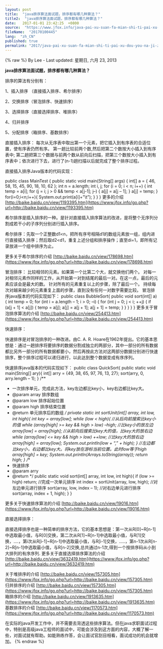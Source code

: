 ```yaml
---
layout: post
title:  "java排序算法面试题，排序都有哪几种算法？"
title2:  "java排序算法面试题，排序都有哪几种算法？"
date:   2017-01-01 23:42:25  +0800
source:  "https://www.jfox.info/java-pai-xu-suan-fa-mian-shi-ti-pai-xu-dou-you-na-ji-zhong-suan-fa.html"
fileName:  "20170100445"
lang:  "zh_CN"
published: true
permalink: "2017/java-pai-xu-suan-fa-mian-shi-ti-pai-xu-dou-you-na-ji-zhong-suan-fa.html"
---
```

{% raw %}
By Lee - Last updated: 星期日, 六月 23, 2013

**java排序算法面试题，排序都有哪几种算法？**

排序的算法有分别有：

1、插入排序 （直接插入排序、希尔排序）

2、交换排序（冒泡排序、快速排序）

3、选择排序（直接选择排序、堆排序）

4、归并排序

5、分配排序（箱排序、基数排序）

直接插入排序：
每次从无序表中取出第一个元素，把它插入到有序表的合适位置，使有序表仍然有序。
第一趟比较前两个数,然后把第二个数按大小插入到有序表中; 第二趟把第三个数据与前两个数从前向后扫描，把第三个数按大小插入到有序表中；依次进行下去，进行了(n-1)趟扫描以后就完成了整个排序过程。

直接插入排序Java版本的代码实现：

public class MainTest {
public static void main(String[] args) {
int[] a = { 46, 58, 15, 45, 90, 18, 10, 62 };
int n = a.length;
int i, j;
for (i = 0; i < n; i++) {
int temp = a[i];
for (j = i; j > 0 && temp < a[j-1]; j–) {
a[j] = a[j – 1];
}
a[j] = temp;
}
for(i=0;i<n;i++){
System.out.print(a[i]+”\t”);
}
}
}
更多的介绍 [http://baike.baidu.cn/view/1193395.htm](https://www.jfox.info/go.php?url=http://baike.baidu.cn/view/1193395.htm)

希尔排序是插入排序的一种。是针对直接插入排序算法的改进，是将整个无序列分割成若干小的子序列分别进行插入排序。

希尔排序：先取一个正整数d1<n，把所有序号相隔d1的数组元素放一组，组内进行直接插入排序；然后取d2<d1，重复上述分组和排序操作；直至di=1，即所有记录放进一个组中排序为止。

更多关于希尔排序的介绍 [http://baike.baidu.cn/view/178698.htm](https://www.jfox.info/go.php?url=http://baike.baidu.cn/view/178698.htm)

冒泡排序：
比较相邻的元素。如果第一个比第二个大，就交换他们两个。
对每一对相邻元素作同样的工作，从开始第一对到结尾的最后一对。在这一点，最后的元素应该会是最大的数。
针对所有的元素重复以上的步骤，除了最后一个。
持续每次对越来越少的元素重复上面的步骤，直到没有任何一对数字需要比较。
冒泡排序java版本的代码实现如下：
public class BubbleSort{
public void sort(int[] a) {
int temp = 0;
for (int i = a.length – 1; i > 0; –i) {
for (int j = 0; j < i; ++j) {
if (a[j + 1] < a[j]) {
temp = a[j];
a[j] = a[j + 1];
a[j + 1] = temp;
}
}
}
}
}
更多关于冒泡排序算法的介绍 [http://baike.baidu.cn/view/254413.htm](https://www.jfox.info/go.php?url=http://baike.baidu.cn/view/254413.htm)

快速排序：

快速排序是对冒泡排序的一种改进。由C. A. R. Hoare在1962年提出。它的基本思想是：通过一趟排序将要排序的数据分割成独立的两部分，其中一部分的所有数据都比另外一部分的所有数据都要小，然后再按此方法对这两部分数据分别进行快速排序，整个排序过程可以递归进行，以此达到整个数据变成有序序列。

快速排序java版本的代码实现如下：
public class QuickSort{
public static void main(String[] ary){
int[] arry = {49, 38, 65, 97, 76, 13, 27};
sort(arry, 0, arry.length – 1);
}
/**
* 一次排序单元，完成此方法，key左边都比key小，key右边都比key大。
* @param array 排序数组
* @param low 排序起始位置
* @param high 排序结束位置
* @return 单元排序后的数组
*/
private static int sortUnit(int[] array, int low, int high){
int key = array[low];
while (low < high){
//从后向前搜索比key小的值
while (array[high] >= key && high > low)
–high;
//比key小的放左边
array[low] = array[high];
//从前向后搜索比key大的值，比key大的放右边
while (array[low] <= key && high > low)
++low;
//比key大的放右边
array[high] = array[low];
System.out.println(low + “,” + high);
}
//左边都比key小，右边都比key大。将key放在游标当前位置。此时low等于high
array[high] = key;
System.out.println(Arrays.toString(array));
return high;
}
/**
* 快速排序
* @param arry
* @return
*/
public static void sort(int[] array, int low, int high){
if (low >= high) return;
//完成一次单元排序
int index = sortUnit(array, low, high);
//对左边单元进行排序
sort(array, low, index – 1);
//对右边单元进行排序
sort(array, index + 1, high);
}
}

更多关于快速排序算法的介绍 [http://baike.baidu.cn/view/19016.htm](https://www.jfox.info/go.php?url=http://baike.baidu.cn/view/19016.htm)

直接选择排序：

直接选择排序也是一种简单的排序方法，它的基本思想是：第一次从R[0]~R[n-1]中选取最小值，与R[0]交换，第二次从R[1]~R[n-1]中选取最小值，与R[1]交换，….，第i次从R[i-1]~R[n-1]中选取最小值，与R[i-1]交换，…..，第n-1次从R[n-2]~R[n-1]中选取最小值，与R[n-2]交换,总共通过n-1次,得到一个按排序码从小到大排列的有序序列.
更多关于直接选择排序算法的介绍 [http://baike.baidu.cn/view/3632419.htm](https://www.jfox.info/go.php?url=http://baike.baidu.cn/view/3632419.htm)

关于堆排序的介绍 [http://baike.baidu.cn/view/157305.htm](https://www.jfox.info/go.php?url=http://baike.baidu.cn/view/157305.htm)
归并排序的介绍 [http://baike.baidu.cn/view/157305.htm](https://www.jfox.info/go.php?url=http://baike.baidu.cn/view/157305.htm)
箱排序的介绍 [http://baike.baidu.cn/view/1913635.htm](https://www.jfox.info/go.php?url=http://baike.baidu.cn/view/1913635.htm)
基数排序的介绍 [http://baike.baidu.cn/view/1170573.htm](https://www.jfox.info/go.php?url=http://baike.baidu.cn/view/1170573.htm)

在实际的java开发工作中，并不需要去背透这些排序算法。但在java求职面试过程中，特别是高级java工程师的面试中，可能会涉及到这方面的内容，大概了解一些，对面试就有帮助。如能熟练作答，会让面试官刮目相看，面试成功的机会就增加。
{% endraw %}
